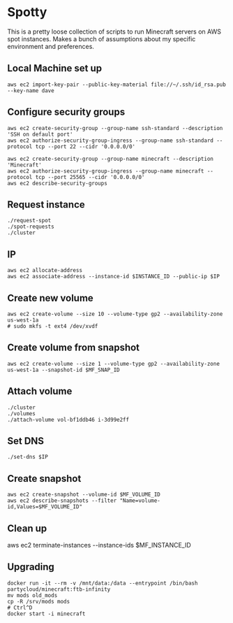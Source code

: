 # Spotty

This is a pretty loose collection of scripts to run Minecraft servers on AWS spot instances. Makes a bunch of assumptions about my specific environment and preferences.

## Local Machine set up
```
aws ec2 import-key-pair --public-key-material file://~/.ssh/id_rsa.pub --key-name dave
```

## Configure security groups
```
aws ec2 create-security-group --group-name ssh-standard --description 'SSH on default port'
aws ec2 authorize-security-group-ingress --group-name ssh-standard --protocol tcp --port 22 --cidr '0.0.0.0/0'

aws ec2 create-security-group --group-name minecraft --description 'Minecraft'
aws ec2 authorize-security-group-ingress --group-name minecraft --protocol tcp --port 25565 --cidr '0.0.0.0/0'
aws ec2 describe-security-groups
```

## Request instance
```
./request-spot
./spot-requests
./cluster
```

## IP
```
aws ec2 allocate-address
aws ec2 associate-address --instance-id $INSTANCE_ID --public-ip $IP
```

## Create new volume
```
aws ec2 create-volume --size 10 --volume-type gp2 --availability-zone us-west-1a
# sudo mkfs -t ext4 /dev/xvdf
```

## Create volume from snapshot
```
aws ec2 create-volume --size 1 --volume-type gp2 --availability-zone us-west-1a --snapshot-id $MF_SNAP_ID
```

## Attach volume
```
./cluster
./volumes
./attach-volume vol-bf1ddb46 i-3d99e2ff
```

## Set DNS
```
./set-dns $IP
```

## Create snapshot
```
aws ec2 create-snapshot --volume-id $MF_VOLUME_ID
aws ec2 describe-snapshots --filter "Name=volume-id,Values=$MF_VOLUME_ID"
```

## Clean up
aws ec2 terminate-instances --instance-ids $MF_INSTANCE_ID

## Upgrading
```
docker run -it --rm -v /mnt/data:/data --entrypoint /bin/bash partycloud/minecraft:ftb-infinity
mv mods old_mods
cp -R /srv/mods mods
# Ctrl^D
docker start -i minecraft
```
